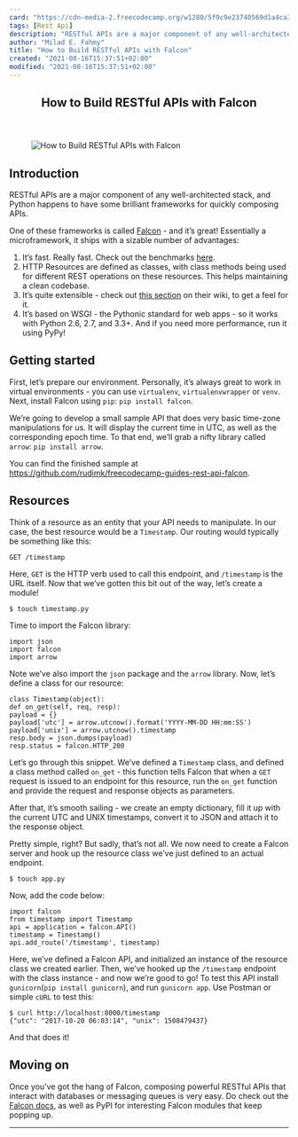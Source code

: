 ```yaml
---
card: "https://cdn-media-2.freecodecamp.org/w1280/5f9c9e23740569d1a4ca3b8d.jpg"
tags: [Rest Api]
description: "RESTful APIs are a major component of any well-architected st"
author: "Milad E. Fahmy"
title: "How to Build RESTful APIs with Falcon"
created: "2021-08-16T15:37:51+02:00"
modified: "2021-08-16T15:37:51+02:00"
---
```

<div class="site-wrapper">
<main id="site-main" class="site-main outer">
<div class="inner">
<article class="post-full post tag-rest-api tag-python tag-toothbrush ">
<header class="post-full-header">
<h1 class="post-full-title">How to Build RESTful APIs with Falcon</h1>
</header>
<figure class="post-full-image">
<picture>
<source media="(max-width: 700px)" sizes="1px" srcset="data:image/gif;base64,R0lGODlhAQABAIAAAAAAAP///yH5BAEAAAAALAAAAAABAAEAAAIBRAA7 1w">
<source media="(min-width: 701px)" sizes="(max-width: 800px) 400px,
(max-width: 1170px) 700px,
1400px" srcset="https://cdn-media-2.freecodecamp.org/w1280/5f9c9e23740569d1a4ca3b8d.jpg 300w,
https://cdn-media-2.freecodecamp.org/w1280/5f9c9e23740569d1a4ca3b8d.jpg 600w,
https://cdn-media-2.freecodecamp.org/w1280/5f9c9e23740569d1a4ca3b8d.jpg 1000w,
https://cdn-media-2.freecodecamp.org/w1280/5f9c9e23740569d1a4ca3b8d.jpg 2000w">
<img onerror="this.style.display='none'" src="https://cdn-media-2.freecodecamp.org/w1280/5f9c9e23740569d1a4ca3b8d.jpg" alt="How to Build RESTful APIs with Falcon">
</picture>
</figure>
<section class="post-full-content">
<div class="post-content medium-migrated-article">
<h2 id="introduction"><strong>Introduction</strong></h2><p>RESTful APIs are a major component of any well-architected stack, and Python happens to have some brilliant frameworks for quickly composing APIs. </p><p>One of these frameworks is called <a href="https://falconframework.org/">Falcon</a> - and it’s great! Essentially a microframework, it ships with a sizable number of advantages:</p><ol><li>It’s fast. Really fast. Check out the benchmarks <a href="https://falconframework.org/#sectionBenchmarks">here</a>.</li><li>HTTP Resources are defined as classes, with class methods being used for different REST operations on these resources. This helps maintaining a clean codebase.</li><li>It’s quite extensible - check out <a href="https://github.com/falconry/falcon/wiki/Complementary-Packages">this section</a> on their wiki, to get a feel for it.</li><li>It’s based on WSGI - the Pythonic standard for web apps - so it works with Python 2.6, 2.7, and 3.3+. And if you need more performance, run it using PyPy!</li></ol><h2 id="getting-started"><strong>Getting started</strong></h2><p>First, let’s prepare our environment. Personally, it’s always great to work in virtual environments - you can use <code>virtualenv</code>, <code>virtualenvwrapper</code> or <code>venv</code>. Next, install Falcon using <code>pip</code>: <code>pip install falcon</code>.</p><p>We’re going to develop a small sample API that does very basic time-zone manipulations for us. It will display the current time in UTC, as well as the corresponding epoch time. To that end, we’ll grab a nifty library called <code>arrow</code>: <code>pip install arrow</code>.</p><p>You can find the finished sample at <a href="https://github.com/rudimk/freecodecamp-guides-rest-api-falcon">https://github.com/rudimk/freecodecamp-guides-rest-api-falcon</a>.</p><h2 id="resources"><strong>Resources</strong></h2><p>Think of a resource as an entity that your API needs to manipulate. In our case, the best resource would be a <code>Timestamp</code>. Our routing would typically be something like this:</p><pre><code class="language-text">GET /timestamp</code></pre><p>Here, <code>GET</code> is the HTTP verb used to call this endpoint, and <code>/timestamp</code> is the URL itself. Now that we’ve gotten this bit out of the way, let’s create a module!</p><p><code>$ touch timestamp.py</code></p><p>Time to import the Falcon library:</p><pre><code class="language-python">import json
import falcon
import arrow</code></pre><p>Note we’ve also import the <code>json</code> package and the <code>arrow</code> library. Now, let’s define a class for our resource:</p><pre><code class="language-python">class Timestamp(object):
def on_get(self, req, resp):
payload = {}
payload['utc'] = arrow.utcnow().format('YYYY-MM-DD HH:mm:SS')
payload['unix'] = arrow.utcnow().timestamp
resp.body = json.dumps(payload)
resp.status = falcon.HTTP_200</code></pre><p>Let’s go through this snippet. We’ve defined a <code>Timestamp</code> class, and defined a class method called <code>on_get</code> - this function tells Falcon that when a <code>GET</code> request is issued to an endpoint for this resource, run the <code>on_get</code> function and provide the request and response objects as parameters. </p><p>After that, it’s smooth sailing - we create an empty dictionary, fill it up with the current UTC and UNIX timestamps, convert it to JSON and attach it to the response object.</p><p>Pretty simple, right? But sadly, that’s not all. We now need to create a Falcon server and hook up the resource class we’ve just defined to an actual endpoint.</p><p><code>$ touch app.py</code></p><p>Now, add the code below:</p><pre><code class="language-python">import falcon
from timestamp import Timestamp
api = application = falcon.API()
timestamp = Timestamp()
api.add_route('/timestamp', timestamp)</code></pre><p>Here, we’ve defined a Falcon API, and initialized an instance of the resource class we created earlier. Then, we’ve hooked up the <code>/timestamp</code> endpoint with the class instance - and now we’re good to go! To test this API install <code>gunicorn</code>(<code>pip install gunicorn</code>), and run <code>gunicorn app</code>. Use Postman or simple <code>cURL</code> to test this:</p><pre><code class="language-text">$ curl http://localhost:8000/timestamp
{"utc": "2017-10-20 06:03:14", "unix": 1508479437}</code></pre><p>And that does it!</p><h2 id="moving-on"><strong>Moving on</strong></h2><p>Once you’ve got the hang of Falcon, composing powerful RESTful APIs that interact with databases or messaging queues is very easy. Do check out the <a href="https://falcon.readthedocs.io/en/stable/index.html">Falcon docs</a>, as well as PyPI for interesting Falcon modules that keep popping up.</p>
</div>
<hr>
</section>
</article>
</div>
</main>
</div>
<!-- Google Tag Manager (noscript) -->
<!-- End Google Tag Manager (noscript) -->
